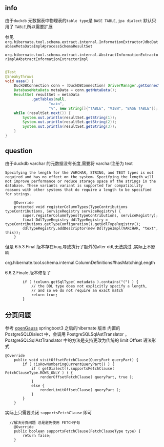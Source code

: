 ## info

由于`duckdb` 元数据表中物理表的`table type`是 `BASE TABLE`, `jpa dialect` 默认只用了 `TABLE`,所以需要扩展

参见`org.hibernate.tool.schema.extract.internal.InformationExtractorJdbcDatabaseMetaDataImpl#processSchemaResultSet`

`org.hibernate.tool.schema.extract.internal.AbstractInformationExtractorImpl#AbstractInformationExtractorImpl`

```java

@Test
@SneakyThrows
void aaaa() {
    DuckDBConnection conn = (DuckDBConnection) DriverManager.getConnection("jdbc:duckdb:demo.duckdb");
    DatabaseMetaData metaData = conn.getMetaData();
    ResultSet resultSet = metaData
            .getTables(null,
                    "main",
                    "%", new String[]{"TABLE", "VIEW", "BASE TABLE"});
    while (resultSet.next()) {
        System.out.println(resultSet.getString(1));
        System.out.println(resultSet.getString(2));
        System.out.println(resultSet.getString(3));
    }
}
```

## question
由于duckdb varchar 的元数据没有长度,需要将 varchar注册为 text 

`Specifying the length for the VARCHAR, STRING, and TEXT types is not required and has no effect on the system. Specifying the length will not improve performance or reduce storage space of the strings in the database. These variants variant is supported for compatibility reasons with other systems that do require a length to be specified for strings.`


```
    @Override
    protected void registerColumnTypes(TypeContributions typeContributions, ServiceRegistry serviceRegistry) {
        super.registerColumnTypes(typeContributions, serviceRegistry);
        final DdlTypeRegistry ddlTypeRegistry = typeContributions.getTypeConfiguration().getDdlTypeRegistry();
        ddlTypeRegistry.addDescriptor(new DdlTypeImpl(VARCHAR, "text", this));
    }

```

 但是 6.5.3.Final 版本存在bug,导致执行了额外的alter ddl,无法跳过 ,实际上不影响

org.hibernate.tool.schema.internal.ColumnDefinitions#hasMatchingLength



6.6.2.Finale 版本修复了
```
        if ( !column.getSqlType( metadata ).contains("(") ) {
			// the DDL type does not explicitly specify a length,
			// and so we do not require an exact match
			return true;
		}
```
##  分页问题

参考 [openGauss](https://gitee.com/opengauss/openGauss-connector-jdbc/issues/I79EMP)
springboot3 之后的hibernate 版本   内置的 PostgreSQLDialect 中，会调用 PostgreSQLSqlAstTranslator 。PostgreSQLSqlAstTranslator 中的方法是支持更改为传统的 limit Offset 语法形式
```
@Override
	public void visitOffsetFetchClause(QueryPart queryPart) {
		if ( !isRowNumberingCurrentQueryPart() ) {
			if ( getDialect().supportsFetchClause( FetchClauseType.ROWS_ONLY ) ) {
				renderOffsetFetchClause( queryPart, true );
			}
			else {
				renderLimitOffsetClause( queryPart );
			}
		}
	}
```
实际上只需要关闭 `supportsFetchClause` 即可
```
  //解决分页问题 总是避免使用 FETCH子句
    @Override
    public boolean supportsFetchClause(FetchClauseType type) {
        return false;
    }
```


